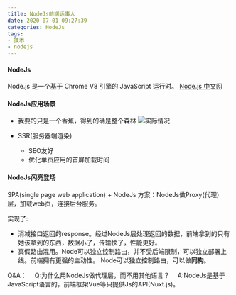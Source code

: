 ```yaml
---
title: NodeJs前端话事人
date: 2020-07-01 09:27:39
categories: NodeJs
tags: 
- 技术
- nodejs
---
```

#### NodeJs
Node.js 是一个基于 Chrome V8 引擎的 JavaScript 运行时。 [Node.js 中文网](http://nodejs.cn/)

#### NodeJs应用场景
* 我要的只是一个香蕉，得到的确是整个森林
![实际情况](http://qcukvp3iz.bkt.clouddn.com/node_a.jpg)

* SSR(服务器端渲染)
    * SEO友好
    * 优化单页应用的首屏加载时间

#### NodeJs闪亮登场

SPA(single page web application) + NodeJs
方案：NodeJs做Proxy(代理)层，加载web页，连接后台服务。

实现了:
* 消减接口返回的response。经过NodeJs层处理返回的数据，前端拿到的只有她该拿到的东西，数据小了，传输快了，性能更好。
* 真假路由混用。Node可以独立控制路由，并不受后端限制，可以独立部署上线。前端拥有更强的主动性。
    Node可以独立控制路由，可以做**同构**。
    
Q&A：
    &emsp;Q:为什么用NodeJs做代理层，而不用其他语言？
    &emsp;A:NodeJs是基于JavaScript语言的，前端框架Vue等只提供Js的API(Nuxt.js)。
    